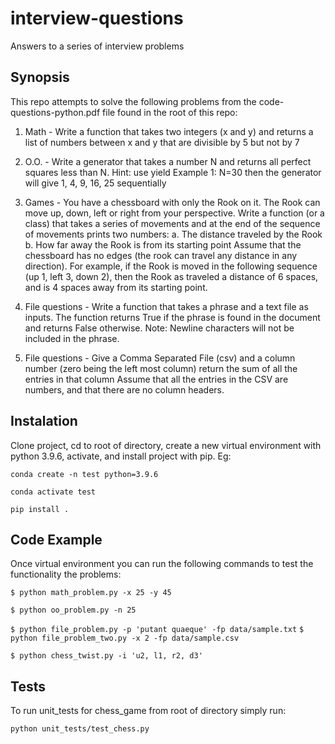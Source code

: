 # interview-questions
Answers to a series of interview problems


## Synopsis

This repo attempts to solve the following problems from the 
code-questions-python.pdf file found in the root of this repo:

1. Math - Write a function that takes two integers (x and y) and returns a list
   of numbers between x and y that are divisible by 5 but not by 7

2. O.O. - Write a generator that takes a number N and returns all perfect 
   squares less than N. Hint: use yield
   Example 1: N=30 then the generator will give 1, 4, 9, 16, 25 sequentially

3. Games - You have a chessboard with only the Rook on it. The Rook can move 
   up, down, left or right from your perspective. Write a function (or a class)
   that takes a series of movements and at the end of the sequence of movements 
   prints two numbers:
      a. The distance traveled by the Rook
      b. How far away the Rook is from its starting point
   Assume that the chessboard has no edges (the rook can travel any distance 
   in any direction). For example, if the Rook is moved in the following 
   sequence (up 1, left 3, down 2), then the Rook as traveled a distance of 6 
   spaces, and is 4 spaces away from its starting point.

4. File questions - Write a function that takes a phrase and a text file as 
   inputs. The function returns True if the phrase is found in the document and
   returns False otherwise. Note: Newline characters will not be included in 
   the phrase.

5. File questions - Give a Comma Separated File (csv) and a column number (zero
   being the left most column) return the sum of all the entries in that column
   Assume that all the entries in the CSV are numbers, and that there are no 
   column headers.

## Instalation

Clone project, cd to root of directory, create a new virtual environment with 
python 3.9.6, activate, and install project with pip. Eg:

`conda create -n test python=3.9.6`

`conda activate test`

`pip install .`


## Code Example

Once virtual environment you can run the following 
commands to test the functionality the problems:

`$ python math_problem.py -x 25 -y 45`

`$ python oo_problem.py -n 25`

`$ python file_problem.py -p 'putant quaeque' -fp data/sample.txt`
`$ python file_problem_two.py -x 2 -fp data/sample.csv`

`$ python chess_twist.py -i 'u2, l1, r2, d3'`


## Tests

To run unit_tests for chess_game from root of directory simply run:

`python unit_tests/test_chess.py`
